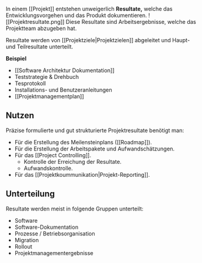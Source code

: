 In einem [[Projekt]] entstehen unweigerlich **Resultate,** welche das Entwicklungsvorgehen und das Produkt dokumentieren.
![[Projektresultate.png]]
Diese Resultate sind Arbeitsergebnisse, welche das Projektteam abzugeben hat.

Resultate werden von [[Projektziele|Projektzielen]] abgeleitet und Haupt- und Teilresultate unterteilt.

**Beispiel**
- [[Software Architektur Dokumentation]]
- Teststrategie & Drehbuch
- Tesprotokoll
- Installations- und Benutzeranleitungen
- [[Projektmanagementplan]]

## Nutzen
Präzise formulierte und gut strukturierte Projektresultate benötigt man:
- Für die Erstellung des Meilensteinplans ([[Roadmap]]).
- Für die Erstellung der Arbeitspakete und Aufwandschätzungen.
- Für das [[Project Controlling]].
	- Kontrolle der Erreichung der Resultate.
	- Aufwandskontrolle.
- Für das [[Projektkoummunikation|Projekt-Reporting]].

## Unterteilung
Resultate werden meist in folgende Gruppen unterteilt:
- Software
- Software-Dokumentation
- Prozesse / Betriebsorganisation
- Migration
- Rollout
- Projektmanagementergebnisse
